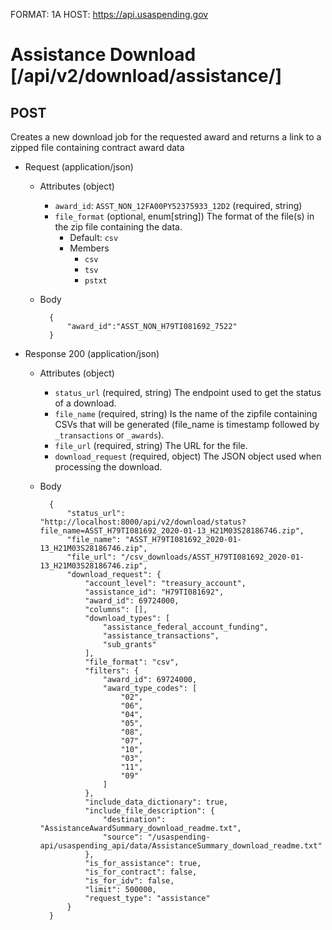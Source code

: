 FORMAT: 1A
HOST: https://api.usaspending.gov

# Assistance Download [/api/v2/download/assistance/]

## POST

Creates a new download job for the requested award and returns a link to a zipped file containing contract award data

+ Request (application/json)
    + Attributes (object)
        + `award_id`: `ASST_NON_12FA00PY52375933_12D2` (required, string)
        + `file_format` (optional, enum[string])
            The format of the file(s) in the zip file containing the data.
            + Default: `csv`
            + Members
                + `csv`
                + `tsv`
                + `pstxt`
    + Body

            {
                "award_id":"ASST_NON_H79TI081692_7522"
            }

+ Response 200 (application/json)
    + Attributes (object)
        + `status_url` (required, string)
            The endpoint used to get the status of a download.
        + `file_name` (required, string)
            Is the name of the zipfile containing CSVs that will be generated (file_name is timestamp followed by `_transactions` or `_awards`).
        + `file_url` (required, string)
            The URL for the file.
        + `download_request` (required, object)
            The JSON object used when processing the download.
    + Body
    
            {
                "status_url": "http://localhost:8000/api/v2/download/status?file_name=ASST_H79TI081692_2020-01-13_H21M03S28186746.zip",
                "file_name": "ASST_H79TI081692_2020-01-13_H21M03S28186746.zip",
                "file_url": "/csv_downloads/ASST_H79TI081692_2020-01-13_H21M03S28186746.zip",
                "download_request": {
                    "account_level": "treasury_account",
                    "assistance_id": "H79TI081692",
                    "award_id": 69724000,
                    "columns": [],
                    "download_types": [
                        "assistance_federal_account_funding",
                        "assistance_transactions",
                        "sub_grants"
                    ],
                    "file_format": "csv",
                    "filters": {
                        "award_id": 69724000,
                        "award_type_codes": [
                            "02",
                            "06",
                            "04",
                            "05",
                            "08",
                            "07",
                            "10",
                            "03",
                            "11",
                            "09"
                        ]
                    },
                    "include_data_dictionary": true,
                    "include_file_description": {
                        "destination": "AssistanceAwardSummary_download_readme.txt",
                        "source": "/usaspending-api/usaspending_api/data/AssistanceSummary_download_readme.txt"
                    },
                    "is_for_assistance": true,
                    "is_for_contract": false,
                    "is_for_idv": false,
                    "limit": 500000,
                    "request_type": "assistance"
                }
            }